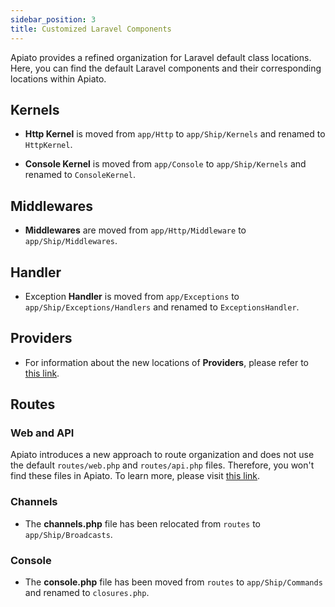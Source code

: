 ```yaml
---
sidebar_position: 3
title: Customized Laravel Components
---
```


Apiato provides a refined organization for Laravel default class locations.
Here, you can find the default Laravel components and their corresponding locations within Apiato.

## Kernels

- **Http Kernel** is moved from `app/Http` to `app/Ship/Kernels` and renamed to `HttpKernel`.

- **Console Kernel** is moved from `app/Console` to `app/Ship/Kernels` and renamed to `ConsoleKernel`.

## Middlewares

- **Middlewares** are moved from `app/Http/Middleware` to `app/Ship/Middlewares`.

## Handler

- Exception **Handler** is moved from `app/Exceptions` to `app/Ship/Exceptions/Handlers` and renamed to `ExceptionsHandler`.

## Providers

- For information about the new locations of **Providers**, please refer to [this link](../components/optional-components/service-providers.md#laravel-service-providers).

## Routes

### Web and API

Apiato introduces a new approach to route organization and does not use the default `routes/web.php` and `routes/api.php` files. Therefore, you won't find these files in Apiato. To learn more, please visit [this link](../components/main-components/routes.md).

### Channels

- The **channels.php** file has been relocated from `routes` to `app/Ship/Broadcasts`.

### Console

- The **console.php** file has been moved from `routes` to `app/Ship/Commands` and renamed to `closures.php`.
